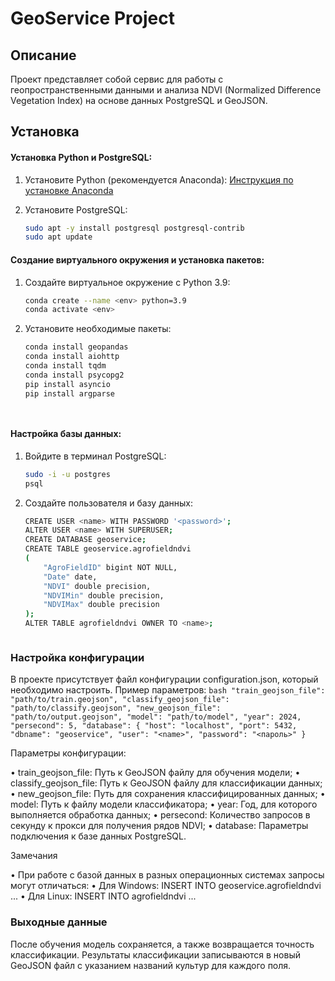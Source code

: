 # GeoService Project

## Описание
Проект представляет собой сервис для работы с геопространственными данными и анализа NDVI (Normalized Difference Vegetation Index) на основе данных PostgreSQL и GeoJSON.

## Установка

#### Установка Python и PostgreSQL:
1. Установите Python (рекомендуется Anaconda):
   [Инструкция по установке Anaconda](https://jino.ru/spravka/articles/anaconda.html#%D1%83%D1%81%D1%82%D0%B0%D0%BD%D0%BE%D0%B2%D0%BA%D0%B0-anaconda)

2. Установите PostgreSQL:
   ```bash
   sudo apt -y install postgresql postgresql-contrib
   sudo apt update

#### Создание виртуального окружения и установка пакетов:

 1. Создайте виртуальное окружение с Python 3.9:
    ```bash
    conda create --name <env> python=3.9
    conda activate <env>


 2. Установите необходимые пакеты:
    ```bash
    conda install geopandas
    conda install aiohttp 
    conda install tqdm 
    conda install psycopg2
    pip install asyncio
    pip install argparse




#### Настройка базы данных:

 1. Войдите в терминал PostgreSQL:
    ```bash
    sudo -i -u postgres
    psql


 2. Создайте пользователя и базу данных:
    ```bash
    CREATE USER <name> WITH PASSWORD '<password>';
    ALTER USER <name> WITH SUPERUSER;
    CREATE DATABASE geoservice;
    CREATE TABLE geoservice.agrofieldndvi
    (
        "AgroFieldID" bigint NOT NULL,
        "Date" date,
        "NDVI" double precision,
        "NDVIMin" double precision,
        "NDVIMax" double precision
    );
    ALTER TABLE agrofieldndvi OWNER TO <name>;



### Настройка конфигурации

В проекте присутствует файл конфигурации configuration.json, который необходимо настроить. Пример параметров:
    ```bash
        "train_geojson_file": "path/to/train.geojson",
        "classify_geojson_file": "path/to/classify.geojson",
        "new_geojson_file": "path/to/output.geojson",
        "model": "path/to/model",
        "year": 2024,
        "persecond": 5,
        "database": {
            "host": "localhost",
            "port": 5432,
            "dbname": "geoservice",
            "user": "<name>",
            "password": "<пароль>"
        }
    ```

Параметры конфигурации:

 • train_geojson_file: Путь к GeoJSON файлу для обучения модели;
 • classify_geojson_file: Путь к GeoJSON файлу для классификации данных;
 • new_geojson_file: Путь для сохранения классифицированных данных;
 • model: Путь к файлу модели классификатора;
 • year: Год, для которого выполняется обработка данных;
 • persecond: Количество запросов в секунду к прокси для получения рядов NDVI;
 • database: Параметры подключения к базе данных PostgreSQL.

Замечания

 • При работе с базой данных в разных операционных системах запросы могут отличаться:
 • Для Windows: INSERT INTO geoservice.agrofieldndvi ...
 • Для Linux: INSERT INTO agrofieldndvi ...

### Выходные данные

После обучения модель сохраняется, а также возвращается точность классификации. Результаты классификации записываются в новый GeoJSON файл с указанием названий культур для каждого поля.
